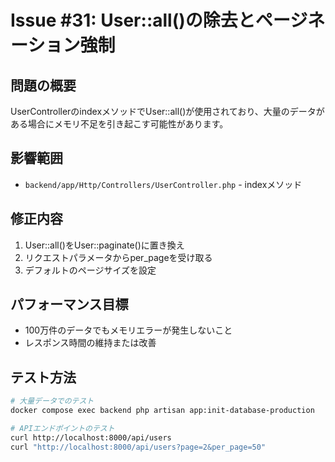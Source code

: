# Issue #31: User::all()の除去とページネーション強制

## 問題の概要
UserControllerのindexメソッドでUser::all()が使用されており、大量のデータがある場合にメモリ不足を引き起こす可能性があります。

## 影響範囲
- `backend/app/Http/Controllers/UserController.php` - indexメソッド

## 修正内容
1. User::all()をUser::paginate()に置き換え
2. リクエストパラメータからper_pageを受け取る
3. デフォルトのページサイズを設定

## パフォーマンス目標
- 100万件のデータでもメモリエラーが発生しないこと
- レスポンス時間の維持または改善

## テスト方法
```bash
# 大量データでのテスト
docker compose exec backend php artisan app:init-database-production

# APIエンドポイントのテスト
curl http://localhost:8000/api/users
curl "http://localhost:8000/api/users?page=2&per_page=50"
```